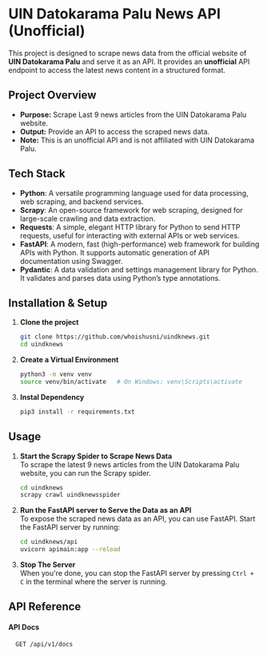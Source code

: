 # UIN Datokarama Palu News API (Unofficial)

This project is designed to scrape news data from the official website of **UIN Datokarama Palu** and serve it as an API. It provides an **unofficial** API endpoint to access the latest news content in a structured format.

## Project Overview

- **Purpose:** Scrape Last 9 news articles from the UIN Datokarama Palu website.
- **Output:** Provide an API to access the scraped news data.
- **Note:** This is an unofficial API and is not affiliated with UIN Datokarama Palu.

## Tech Stack

- **Python**: A versatile programming language used for data processing, web scraping, and backend services.  
- **Scrapy**: An open-source framework for web scraping, designed for large-scale crawling and data extraction.  
- **Requests**: A simple, elegant HTTP library for Python to send HTTP requests, useful for interacting with external APIs or web services.
- **FastAPI**: A modern, fast (high-performance) web framework for building APIs with Python. It supports automatic generation of API documentation using Swagger.  
- **Pydantic**: A data validation and settings management library for Python. It validates and parses data using Python’s type annotations.


## Installation & Setup

1. **Clone the project**

   ```bash
   git clone https://github.com/whoishusni/uindknews.git
   cd uindknews

2. **Create a Virtual Environment**

   ```bash
   python3 -m venv venv
   source venv/bin/activate   # On Windows: venv\Scripts\activate

2. **Instal Dependency**

   ```bash
   pip3 install -r requirements.txt

## Usage

1. **Start the Scrapy Spider to Scrape News Data**  
   To scrape the latest 9 news articles from the UIN Datokarama Palu website, you can run the Scrapy spider.
   ```bash
   cd uindknews
   scrapy crawl uindknewsspider

2. **Run the FastAPI server to Serve the Data as an API**  
   To expose the scraped news data as an API, you can use FastAPI. Start the FastAPI server by running:
   ```bash
   cd uindknews/api
   uvicorn apimain:app --reload
   
3. **Stop The Server**  
   When you're done, you can stop the FastAPI server by pressing ```Ctrl + C``` in the terminal where the server is running.

## API Reference

#### API Docs

```http
  GET /api/v1/docs
```

